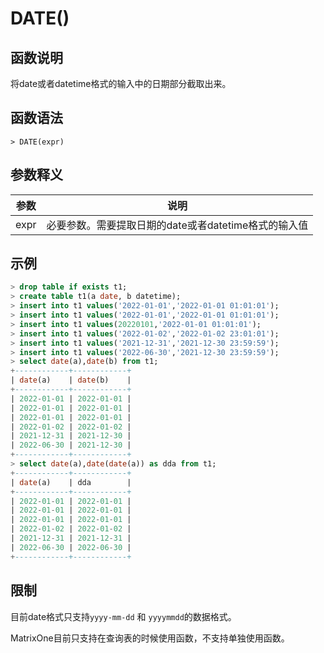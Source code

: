 # **DATE()**

## **函数说明**

将date或者datetime格式的输入中的日期部分截取出来。

## **函数语法**

```
> DATE(expr)
```

## **参数释义**

|  参数   | 说明  |
|  ----  | ----  |
| expr  | 必要参数。需要提取日期的date或者datetime格式的输入值 |

## **示例**

```sql
> drop table if exists t1;
> create table t1(a date, b datetime);
> insert into t1 values('2022-01-01','2022-01-01 01:01:01');
> insert into t1 values('2022-01-01','2022-01-01 01:01:01');
> insert into t1 values(20220101,'2022-01-01 01:01:01');
> insert into t1 values('2022-01-02','2022-01-02 23:01:01');
> insert into t1 values('2021-12-31','2021-12-30 23:59:59');
> insert into t1 values('2022-06-30','2021-12-30 23:59:59');
> select date(a),date(b) from t1;
+------------+------------+
| date(a)    | date(b)    |
+------------+------------+
| 2022-01-01 | 2022-01-01 |
| 2022-01-01 | 2022-01-01 |
| 2022-01-01 | 2022-01-01 |
| 2022-01-02 | 2022-01-02 |
| 2021-12-31 | 2021-12-30 |
| 2022-06-30 | 2021-12-30 |
+------------+------------+
> select date(a),date(date(a)) as dda from t1;
+------------+------------+
| date(a)    | dda        |
+------------+------------+
| 2022-01-01 | 2022-01-01 |
| 2022-01-01 | 2022-01-01 |
| 2022-01-01 | 2022-01-01 |
| 2022-01-02 | 2022-01-02 |
| 2021-12-31 | 2021-12-31 |
| 2022-06-30 | 2022-06-30 |
+------------+------------+
```

## **限制**

目前date格式只支持`yyyy-mm-dd` 和 `yyyymmdd`的数据格式。  

MatrixOne目前只支持在查询表的时候使用函数，不支持单独使用函数。